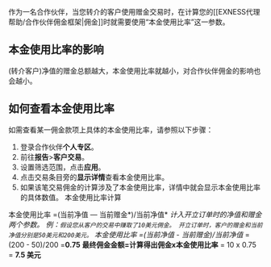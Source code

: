 
作为一名合作伙伴，当您转介的客户使用赠金交易时，在计算您的[[EXNESS代理帮助/合作伙伴佣金框架|佣金]]时就需要使用“本金使用比率”这一参数。
## 本金使用比率的影响
(转介客户)净值的赠金总额越大，本金使用比率就越小，对合作伙伴佣金的影响也会越小。
## 如何查看本金使用比率
如需查看某一佣金款项上具体的本金使用比率，请参照以下步骤：
1. 登录合作伙伴**个人专区**。
2. 前往**报告**>**客户交易**。
3. 设置筛选范围，点击**应用**。
4. 点击交易条目旁的**显示详情**查看本金使用比率。
5. 如果该笔交易佣金的计算涉及了本金使用比率，详情中就会显示本金使用比率的具体数值。
本金使用比率计算
 
本金使用比率 =(当前净值 — 当前赠金*)/当前净值*
*计入开立订单时的净值和赠金两个参数。
例：`假设您从客户的交易中赚取了10美元佣金。 开立订单时，客户的赠金和当前净值分别是50美元和200美元。`
**本金使用比率 =(当前净值 - 当前赠金*)/当前净值**
 =(200 - 50)/200
 =**0.75**
**最终佣金金额=计算得出佣金x本金使用比率**
 = 10 x 0.75
 = **7.5 美元**